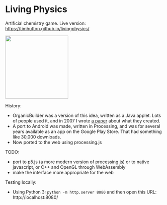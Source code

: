 Living Physics
==============

Artificial chemistry game. Live version: https://timhutton.github.io/livingphysics/

<a href="https://timhutton.github.io/livingphysics/"><img width="200px" src="https://user-images.githubusercontent.com/647092/69833661-3b8ac580-122d-11ea-95a8-a17bb135854a.png"></img></a>

History:
 - OrganicBuilder was a version of this idea, written as a Java applet. Lots of people used it, and in 2007 I wrote <a href="http://www.sq3.org.uk/papers/ob_report.pdf">a paper</a> about what they created.
 - A port to Android was made, written in Processing, and was for several years available as an app on the Google Play Store. That had something like 30,000 downloads.
 - Now ported to the web using processing.js
 
 TODO:
 - port to p5.js (a more modern version of processing.js) or to native javascript, or C++ and OpenGL through WebAssembly
 - make the interface more appropriate for the web

Testing locally:
 - Using Python 3: ```python -m http.server 8080``` and then open this URL: http://localhost:8080/